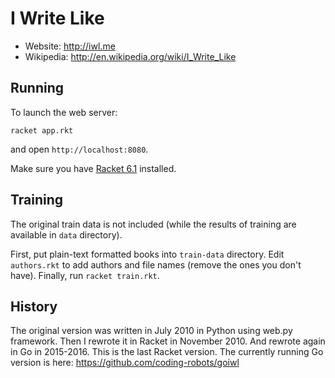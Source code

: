 I Write Like
============

* Website: <http://iwl.me>
* Wikipedia: <http://en.wikipedia.org/wiki/I_Write_Like>

Running
-------

To launch the web server:

	racket app.rkt

and open `http://localhost:8080`.

Make sure you have [Racket 6.1](http://racket-lang.org) installed.


Training
--------

The original train data is not included (while the results of training are
available in `data` directory).

First, put plain-text formatted books into `train-data` directory. Edit
`authors.rkt` to add authors and file names (remove the ones you don't
have). Finally, run `racket train.rkt`.

History
-------

The original version was written in July 2010 in Python using web.py
framework.  Then I rewrote it in Racket in November 2010. And rewrote again
in Go in 2015-2016. This is the last Racket version. The currently running
Go version is here: https://github.com/coding-robots/goiwl

